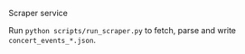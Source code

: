 Scraper service

Run `python scripts/run_scraper.py` to fetch, parse and write `concert_events_*.json`.
